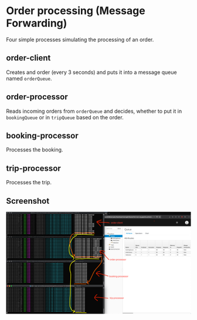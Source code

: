 # Order processing (Message Forwarding)

Four simple processes simulating the processing of an order.

## order-client 
Creates and order (every 3 seconds) and puts it into a message queue named `orderQueue`.

## order-processor
Reads incoming orders from `orderQueue` and decides, whether to put it in `bookingQueue` or in `tripQueue` based on the order.

## booking-processor
Processes the booking.

## trip-processor
Processes the trip.

## Screenshot
![screenshot](screenshot.png)
